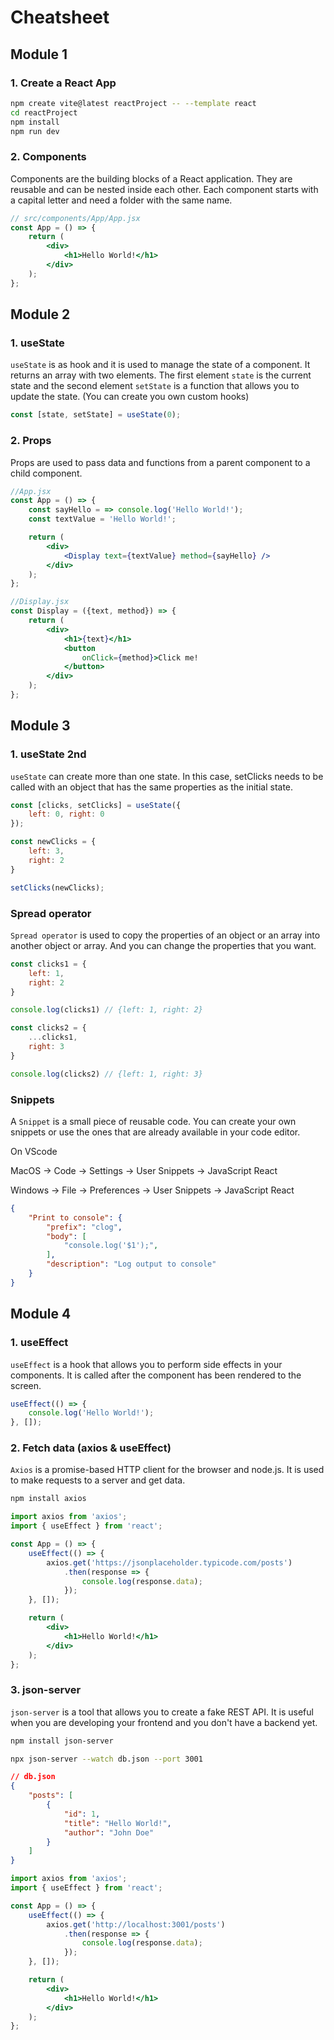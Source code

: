 # Cheatsheet

## Module 1

### 1. Create a React App

```bash
npm create vite@latest reactProject -- --template react
cd reactProject
npm install
npm run dev
```

### 2. Components

Components are the building blocks of a React application. They are reusable and can be nested inside each other.
Each component starts with a capital letter and need a folder with the same name.

```jsx
// src/components/App/App.jsx
const App = () => {
    return (
        <div>
            <h1>Hello World!</h1>
        </div>
    );
};
```

## Module 2

### 1. useState

``useState`` is as hook and it is used to manage the state of a component. It returns an array with two elements.
The first element ``state`` is the current state and the second element ``setState`` is a function that allows you to update the state. (You can create you own custom hooks)

```jsx
const [state, setState] = useState(0);
```

### 2. Props

Props are used to pass data and functions from a parent component to a child component.

```jsx
//App.jsx
const App = () => {
    const sayHello = => console.log('Hello World!');
    const textValue = 'Hello World!';

    return (
        <div>
            <Display text={textValue} method={sayHello} />
        </div>
    );
};

//Display.jsx
const Display = ({text, method}) => {
    return (
        <div>
            <h1>{text}</h1>
            <button 
                onClick={method}>Click me!
            </button>
        </div>
    );
};
```

## Module 3

### 1. useState 2nd

``useState`` can create more than one state. In this case, setClicks needs to be called with an object that has the same properties as the initial state.

```jsx
const [clicks, setClicks] = useState({
    left: 0, right: 0
});

const newClicks = {
    left: 3,
    right: 2
}

setClicks(newClicks);
```

### Spread operator

``Spread operator`` is used to copy the properties of an object or an array into another object or array. And you can change the properties that you want.

```jsx
const clicks1 = {
    left: 1,
    right: 2
}

console.log(clicks1) // {left: 1, right: 2}

const clicks2 = {
    ...clicks1,
    right: 3
}

console.log(clicks2) // {left: 1, right: 3}
```

### Snippets

A ``Snippet`` is a small piece of reusable code. You can create your own snippets or use the ones that are already available in your code editor.

On VScode

MacOS -> Code -> Settings -> User Snippets -> JavaScript React

Windows -> File -> Preferences -> User Snippets -> JavaScript React

```json
{
    "Print to console": {
        "prefix": "clog",
        "body": [
            "console.log('$1');",
        ],
        "description": "Log output to console"
    }
}
```

## Module 4

### 1. useEffect

``useEffect`` is a hook that allows you to perform side effects in your components. It is called after the component has been rendered to the screen.

```jsx
useEffect(() => {
    console.log('Hello World!');
}, []);
```

### 2. Fetch data (axios & useEffect)

``Axios`` is a promise-based HTTP client for the browser and node.js. It is used to make requests to a server and get data.

```bash
npm install axios
```

```jsx
import axios from 'axios';
import { useEffect } from 'react';

const App = () => {
    useEffect(() => {
        axios.get('https://jsonplaceholder.typicode.com/posts')
            .then(response => {
                console.log(response.data);
            });
    }, []);

    return (
        <div>
            <h1>Hello World!</h1>
        </div>
    );
};
```


### 3. json-server

``json-server`` is a tool that allows you to create a fake REST API. It is useful when you are developing your frontend and you don't have a backend yet.

```bash
npm install json-server
```

```bash
npx json-server --watch db.json --port 3001
```

```json
// db.json
{
    "posts": [
        {
            "id": 1,
            "title": "Hello World!",
            "author": "John Doe"
        }
    ]
}
```

```jsx
import axios from 'axios';
import { useEffect } from 'react';

const App = () => {
    useEffect(() => {
        axios.get('http://localhost:3001/posts')
            .then(response => {
                console.log(response.data);
            });
    }, []);

    return (
        <div>
            <h1>Hello World!</h1>
        </div>
    );
};
```
